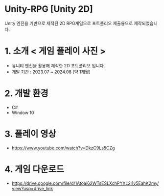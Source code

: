 # Unity-RPG [Unity 2D]
Unity 엔진을 기반으로 제작된 2D RPG게임으로 포트폴리오 제출용으로 제작되었습니다.
# 1. 소개 < 게임 플레이 사진 > 
- 유니티 엔진을 활용해 제작한 2D 포트폴리오 입니다.
- 개발 기간 : 2023.07 ~ 2024.08 (약 1개월)
# 2. 개발 환경
- C#
- Window 10
# 3. 플레이 영상
- https://www.youtube.com/watch?v=DkzC9Ls5CZg
# 4. 게임 다운로드
- https://drive.google.com/file/d/1Atoai62WTsESLXchPYXL2l1y5EahK2my/view?usp=drive_link
